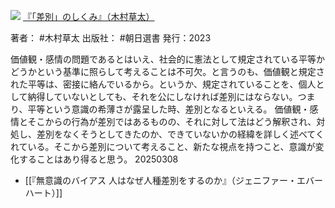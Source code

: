 ![](https://gyazo.com/d4276e265af0ac520ffa29a30026745c.jpg)
[『「差別」のしくみ』（木村草太）](https://amzn.to/4i9jspP)

著者： #木村草太 
出版社： #朝日選書 
発行：2023

価値観・感情の問題であるとはいえ、社会的に憲法として規定されている平等かどうかという基準に照らして考えることは不可欠。と言うのも、価値観と規定された平等は、密接に絡んでいるから。というか、規定されていることを、個人として納得していないとしても、それを公にしなければ差別にはならない。つまり、平等という意識の希薄さが露呈した時、差別となるといえる。
価値観・感情とそこからの行為が差別ではあるものの、それに対して法はどう解釈され、対処し、差別をなくそうとしてきたのか、できていないかの経緯を詳しく述べてくれている。そこから差別について考えること、新たな視点を持つこと、意識が変化することはあり得ると思う。
20250308

- [[『無意識のバイアス 人はなぜ人種差別をするのか』（ジェニファー・エバーハート）]]
